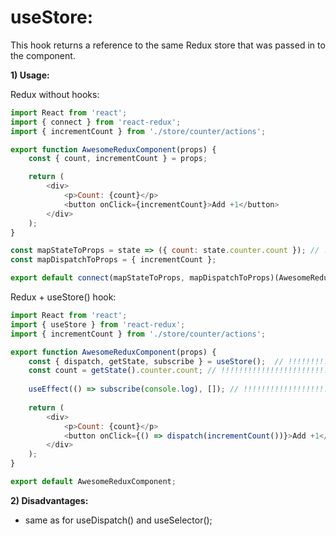 # useStore:  

This hook returns a reference to the same Redux store that was passed in to the <Provider>
component.

**1) Usage:**

Redux without hooks:
```js
import React from 'react';
import { connect } from 'react-redux';
import { incrementCount } from './store/counter/actions';

export function AwesomeReduxComponent(props) {
    const { count, incrementCount } = props;

    return (
        <div>
            <p>Count: {count}</p>
            <button onClick={incrementCount}>Add +1</button>
        </div>
    );
}

const mapStateToProps = state => ({ count: state.counter.count }); // !!!!!!!!!!!!!!!!!!!!!!!!
const mapDispatchToProps = { incrementCount };

export default connect(mapStateToProps, mapDispatchToProps)(AwesomeReduxComponent);
```

Redux + useStore() hook:
```js
import React from 'react';
import { useStore } from 'react-redux';
import { incrementCount } from './store/counter/actions';

export function AwesomeReduxComponent(props) {
    const { dispatch, getState, subscribe } = useStore();  // !!!!!!!!!!!!!!!!!!!!!!
    const count = getState().counter.count; // !!!!!!!!!!!!!!!!!!!!!!!!
 
    useEffect(() => subscribe(console.log), []); // !!!!!!!!!!!!!!!!!!!!!!!!
  
    return (
        <div>
            <p>Count: {count}</p>
            <button onClick={() => dispatch(incrementCount())}>Add +1</button> // !!!!!!!!!!!!!!!!
        </div>
    );
}

export default AwesomeReduxComponent;
```

**2) Disadvantages:**  
  - same as for useDispatch() and useSelector();